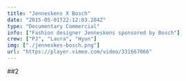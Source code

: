 ```yaml
---
title: "Jenneskens X Bosch"
date: "2015-05-01T22:12:03.284Z"
type: "Documentary Commercial"
info: ["Fashion designer Jenneskens sponsored by Bosch"]
crew: ["PJ", "Laura", "Hyun"]
img: ["./jenneskes-bosch.png"]
url: "https://player.vimeo.com/video/331667066"
---
```


##2